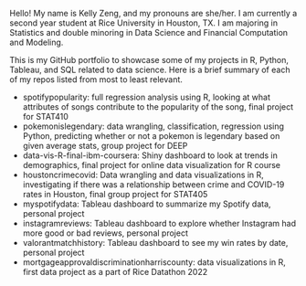 Hello! My name is Kelly Zeng, and my pronouns are she/her. I am currently a second year student at Rice University in Houston, TX. I am majoring in Statistics and double minoring in Data Science and Financial Computation and Modeling.

This is my GitHub portfolio to showcase some of my projects in R, Python, Tableau, and SQL related to data science. Here is a brief summary of each of my repos listed from most to least relevant.

- spotifypopularity: full regression analysis using R, looking at what attributes of songs contribute to the popularity of the song, final project for STAT410
- pokemonislegendary: data wrangling, classification, regression using Python, predicting whether or not a pokemon is legendary based on given average stats, group project for DEEP
- data-vis-R-final-ibm-coursera: Shiny dashboard to look at trends in demographics, final project for online data visualization for R course
- houstoncrimecovid: Data wrangling and data visualizations in R, investigating if there was a relationship between crime and COVID-19 rates in Houston, final group project for STAT405
- myspotifydata: Tableau dashboard to summarize my Spotify data, personal project 
- instagramreviews: Tableau dashboard to explore whether Instagram had more good or bad reviews, personal project
- valorantmatchhistory: Tableau dashboard to see my win rates by date, personal project
- mortgageapprovaldiscriminationharriscounty: data visualizations in R, first data project as a part of Rice Datathon 2022


